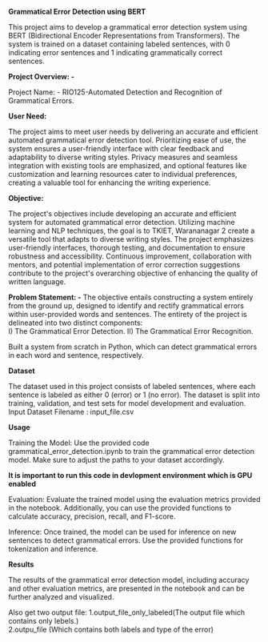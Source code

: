 **Grammatical Error Detection using BERT**

This project aims to develop a grammatical error detection system using BERT (Bidirectional Encoder Representations from Transformers). The system is trained on a dataset containing labeled sentences, with 0 indicating error sentences and 1 indicating grammatically correct sentences.

**Project Overview: -**
 
Project Name: - RIO125-Automated Detection and Recognition of Grammatical Errors. 
 
**User Need:**
 
The project aims to meet user needs by delivering an accurate and efficient automated 
grammatical error detection tool. Prioritizing ease of use, the system ensures a user-friendly 
interface with clear feedback and adaptability to diverse writing styles. Privacy measures and 
seamless integration with existing tools are emphasized, and optional features like 
customization and learning resources cater to individual preferences, creating a valuable tool 
for enhancing the writing experience. 
 
**Objective:**
 
The project's objectives include developing an accurate and efficient system for automated 
grammatical error detection. Utilizing machine learning and NLP techniques, the goal is to 
TKIET, Warananagar  2 
create a versatile tool that adapts to diverse writing styles. The project emphasizes user-friendly 
interfaces, thorough testing, and documentation to ensure robustness and accessibility. 
Continuous improvement, collaboration with mentors, and potential implementation of error 
correction suggestions contribute to the project's overarching objective of enhancing the quality 
of written language. 
 
**Problem Statement: -** The objective entails constructing a system entirely from the ground 
up, designed to identify and rectify grammatical errors within user-provided words and 
sentences. The entirety of the project is delineated into two distinct components:    
               I) The Grammatical Error Detection. 
    II) The Grammatical Error Recognition. 
 
Built a system from scratch in Python, which can detect grammatical errors in each word and 
sentence, respectively. 

**Dataset**

The dataset used in this project consists of labeled sentences, where each sentence is labeled as either 0 (error) or 1 (no error). The dataset is split into training, validation, and test sets for model development and evaluation.
Input Dataset Filename : input_file.csv

**Usage**

Training the Model: Use the provided code grammatical_error_detection.ipynb to train the grammatical error detection model. Make sure to adjust the paths to your dataset accordingly.

**It is important to run this code in devlopment environment which is GPU enabled**

Evaluation: Evaluate the trained model using the evaluation metrics provided in the notebook. Additionally, you can use the provided functions to calculate accuracy, precision, recall, and F1-score.

Inference: Once trained, the model can be used for inference on new sentences to detect grammatical errors. Use the provided functions for tokenization and inference.

**Results**

The results of the grammatical error detection model, including accuracy and other evaluation metrics, are presented in the notebook and can be further analyzed and visualized.

Also get two output file:
                  1.output_file_only_labeled(The output file which contains only lebels.)  
                  2.outpu_file (Which contains both labels and type of the error)
